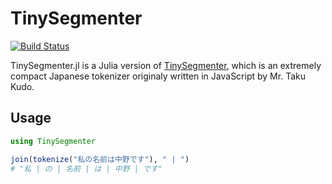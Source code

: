 # TinySegmenter

[![Build Status](https://travis-ci.org/chezou/TinySegmenter.jl.svg?branch=master)](https://travis-ci.org/chezou/TinySegmenter.jl)

TinySegmenter.jl is a Julia version of [TinySegmenter](http://chasen.org/~taku/software/TinySegmenter/), which is an extremely compact Japanese tokenizer
originaly written in JavaScript by Mr. Taku Kudo.

## Usage

```julia
using TinySegmenter

join(tokenize("私の名前は中野です"), " | ")
# "私 | の | 名前 | は | 中野 | です"
```
